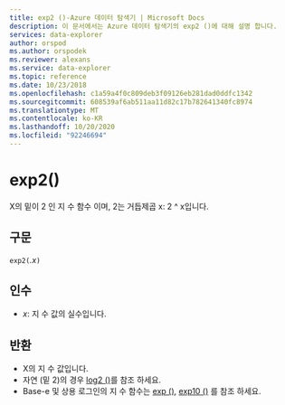 ```yaml
---
title: exp2 ()-Azure 데이터 탐색기 | Microsoft Docs
description: 이 문서에서는 Azure 데이터 탐색기의 exp2 ()에 대해 설명 합니다.
services: data-explorer
author: orspod
ms.author: orspodek
ms.reviewer: alexans
ms.service: data-explorer
ms.topic: reference
ms.date: 10/23/2018
ms.openlocfilehash: c1a59a4f0c809deb3f09126eb281dad0ddfc1342
ms.sourcegitcommit: 608539af6ab511aa11d82c17b782641340fc8974
ms.translationtype: MT
ms.contentlocale: ko-KR
ms.lasthandoff: 10/20/2020
ms.locfileid: "92246694"
---
```

# <a name="exp2"></a>exp2()

X의 밑이 2 인 지 수 함수 이며, 2는 거듭제곱 x: 2 ^ x입니다.  

## <a name="syntax"></a>구문

`exp2(`*.x*`)`

## <a name="arguments"></a>인수

* *x*: 지 수 값의 실수입니다.

## <a name="returns"></a>반환

* X의 지 수 값입니다.
* 자연 (밑 2)의 경우 [log2 ()](log2-function.md)를 참조 하세요.
* Base-e 및 상용 로그인의 지 수 함수는 [exp ()](exp-function.md), [exp10 ()](exp10-function.md) 를 참조 하세요.